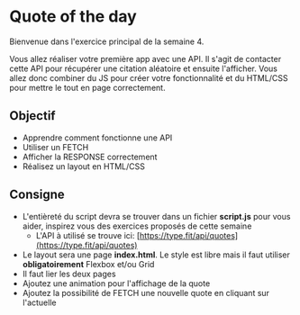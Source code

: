# Quote of the day

Bienvenue dans l'exercice principal de la semaine 4.

Vous allez réaliser votre première app avec une API. Il s'agit de contacter cette API pour récupérer une citation aléatoire et ensuite l'afficher. Vous allez donc combiner du JS pour créer votre fonctionnalité et du HTML/CSS pour mettre le tout en page correctement.

## Objectif

* Apprendre comment fonctionne une API
* Utiliser un FETCH
* Afficher la RESPONSE correctement
* Réalisez un layout en HTML/CSS

## Consigne

* L'entièreté du script devra se trouver dans un fichier **script.js** pour vous aider, inspirez vous des exercices proposés de  cette semaine
  * L'API à utilisé se trouve ici: [https://type.fit/api/quotes](https://type.fit/api/quotes)
* Le layout sera une page **index.html**. Le style est libre mais il faut utiliser **obligatoirement** Flexbox et/ou Grid
* Il faut lier les deux pages
* Ajoutez une animation pour l'affichage de la quote
* Ajoutez la possibilité de FETCH une nouvelle quote en cliquant sur l'actuelle
